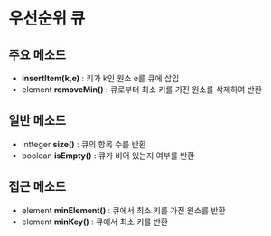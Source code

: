 # 우선순위 큐


## 주요 메소드
* **insertItem(k,e)** : 키가 k인 원소 e를 큐에 삽입
* element **removeMin()** : 큐로부터 최소 키를 가진 원소를 삭제하여 반환

## 일반 메소드
* intteger **size()** : 큐의 항목 수를 반환
* boolean **isEmpty()** : 큐가 비어 있는지 여부를 반환

## 접근 메소드
* element **minElement()** : 큐에서 최소 키를 가진 원소를 반환
* element **minKey()** : 큐에서 최소 키를 반환
